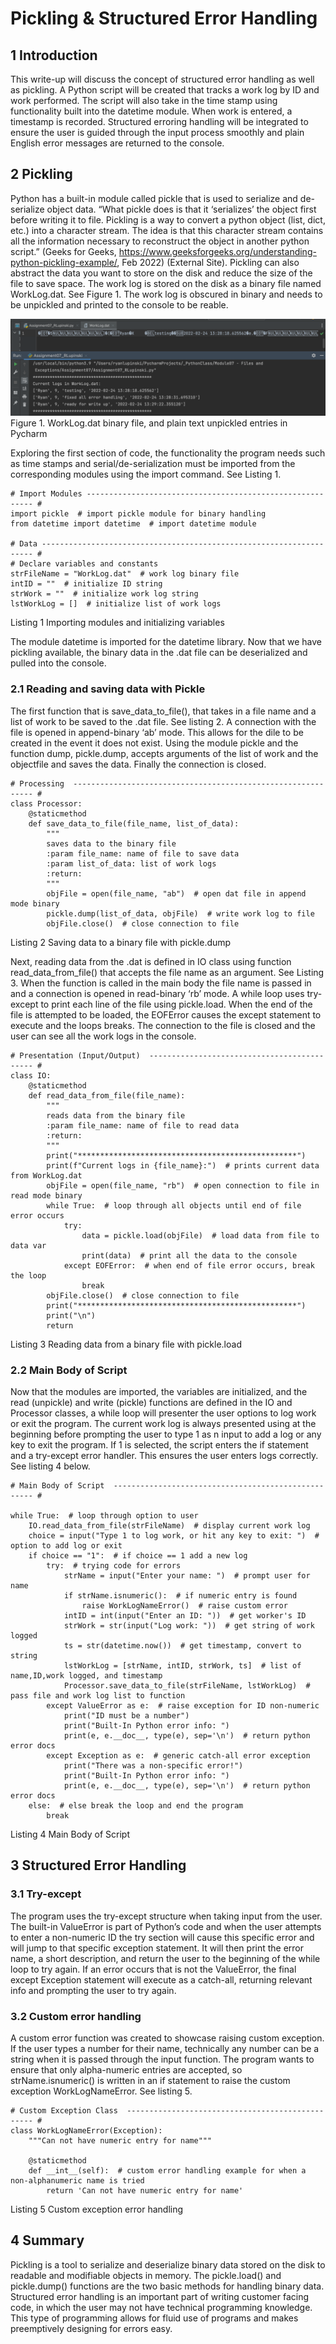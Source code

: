 # Pickling & Structured Error Handling

## 1	Introduction
This write-up will discuss the concept of structured error handling as well as pickling. A Python script will be created that tracks a work log by ID and work performed. The script will also take in the time stamp using functionality built into the datetime module. When work is entered, a timestamp is recorded. Structured erroring handling will be integrated to ensure the user is guided through the input process smoothly and plain English error messages are returned to the console.

## 2	Pickling
Python has a built-in module called pickle that is used to serialize and de-serialize object data. “What pickle does is that it ‘serializes’ the object first before writing it to file. Pickling is a way to convert a python object (list, dict, etc.) into a character stream. The idea is that this character stream contains all the information necessary to reconstruct the object in another python script.” (Geeks for Geeks, https://www.geeksforgeeks.org/understanding-python-pickling-example/, Feb 2022) (External Site). Pickling can also abstract the data you want to store on the disk and reduce the size of the file to save space. The work log is stored on the disk as a binary file named WorkLog.dat. See Figure 1. The work log is obscured in binary and needs to be unpickled and printed to the console to be reable.

![Figure 1](https://github.com/ryanlupinski/IntroToProg-Python-Mod07/blob/main/doc/Screen%20Shot%202022-02-25%20at%208.21.21%20AM.png?raw=true)
Figure 1. WorkLog.dat binary file, and plain text unpickled entries in Pycharm

Exploring the first section of code, the functionality the program needs such as time stamps and serial/de-serialization must be imported from the corresponding modules using the import command. See Listing 1.
```
# Import Modules ---------------------------------------------------------- #
import pickle  # import pickle module for binary handling
from datetime import datetime  # import datetime module

# Data -------------------------------------------------------------------- #
# Declare variables and constants
strFileName = "WorkLog.dat"  # work log binary file
intID = ""  # initialize ID string
strWork = ""  # initialize work log string
lstWorkLog = []  # initialize list of work logs
```
Listing 1 Importing modules and initializing variables


The module datetime is imported for the datetime library. Now that we have pickling available, the binary data in the .dat file can be deserialized and pulled into the console. 

### 2.1	Reading and saving data with Pickle
The first function that is save_data_to_file(), that takes in a file name and a list of work to be saved to the .dat file. See listing 2. A connection with the file is opened in append-binary ‘ab’ mode. This allows for the dile to be created in the event it does not exist. Using the module pickle and the function dump, pickle.dump, accepts arguments of the list of work and the objectfile and saves the data. Finally the connection is closed.
```
# Processing  ------------------------------------------------------------- #
class Processor:
    @staticmethod
    def save_data_to_file(file_name, list_of_data):
        """
        saves data to the binary file
        :param file_name: name of file to save data
        :param list_of_data: list of work logs
        :return:
        """
        objFile = open(file_name, "ab")  # open dat file in append mode binary
        pickle.dump(list_of_data, objFile)  # write work log to file
        objFile.close()  # close connection to file
```
Listing 2 Saving data to a binary file with pickle.dump

Next, reading data from the .dat is defined in IO class using function read_data_from_file() that accepts the file name as an argument. See Listing 3. When the function is called in the main body the file name is passed in and a connection is opened in read-binary ‘rb’ mode. A while loop uses try-except to print each line of the file using pickle.load. When the end of the file is attempted to be loaded, the EOFError causes the except statement to execute and the loops breaks. The connection to the file is closed and the user can see all the work logs in the console.
```
# Presentation (Input/Output)  -------------------------------------------- #
class IO:
    @staticmethod
    def read_data_from_file(file_name):
        """
        reads data from the binary file
        :param file_name: name of file to read data
        :return:
        """
        print("*************************************************")
        print(f"Current logs in {file_name}:")  # prints current data from WorkLog.dat
        objFile = open(file_name, "rb")  # open connection to file in read mode binary
        while True:  # loop through all objects until end of file error occurs
            try:
                data = pickle.load(objFile)  # load data from file to data var
                print(data)  # print all the data to the console
            except EOFError:  # when end of file error occurs, break the loop
                break
        objFile.close()  # close connection to file
        print("*************************************************")
        print("\n")
        return
```        
Listing 3 Reading data from a binary file with pickle.load

### 2.2	Main Body of Script
Now that the modules are imported, the variables are initialized, and the read (unpickle) and write (pickle) functions are defined in the IO and Processor classes, a while loop will presenter the user options to log work or exit the program. The current work log is always presented using at the beginning before prompting the user to type 1 as n input to add a log or any key to exit the program. If 1 is selected, the script enters the if statement and a try-except error handler. This ensures the user enters logs correctly. See listing 4 below.
```
# Main Body of Script  ---------------------------------------------------- #

while True:  # loop through option to user
    IO.read_data_from_file(strFileName)  # display current work log
    choice = input("Type 1 to log work, or hit any key to exit: ")  # option to add log or exit
    if choice == "1":  # if choice == 1 add a new log
        try:  # trying code for errors
            strName = input("Enter your name: ")  # prompt user for name
            if strName.isnumeric():  # if numeric entry is found
                raise WorkLogNameError()  # raise custom error
            intID = int(input("Enter an ID: "))  # get worker's ID
            strWork = str(input("Log work: "))  # get string of work logged
            ts = str(datetime.now())  # get timestamp, convert to string
            lstWorkLog = [strName, intID, strWork, ts]  # list of name,ID,work logged, and timestamp
            Processor.save_data_to_file(strFileName, lstWorkLog)  # pass file and work log list to function
        except ValueError as e:  # raise exception for ID non-numeric
            print("ID must be a number")
            print("Built-In Python error info: ")
            print(e, e.__doc__, type(e), sep='\n')  # return python error docs
        except Exception as e:  # generic catch-all error exception
            print("There was a non-specific error!")
            print("Built-In Python error info: ")
            print(e, e.__doc__, type(e), sep='\n')  # return python error docs
    else:  # else break the loop and end the program
        break
```        
Listing 4 Main Body of Script
## 3	Structured Error Handling
### 3.1	Try-except
The program uses the try-except structure when taking input from the user. The built-in ValueError is part of Python’s code and when the user attempts to enter a non-numeric ID the try section will cause this specific error and will jump to that specific exception statement. It will then print the error name, a short description, and return the user to the beginning of the while loop to try again. If an error occurs that is not the ValueError, the final except Exception statement will execute as a catch-all, returning relevant info and prompting the user to try again.
### 3.2	Custom error handling
A custom error function was created to showcase raising custom exception. If the user types a number for their name, technically any number can be a string when it is passed through the input function. The program wants to ensure that only alpha-numeric entries are accepted, so strName.isnumeric() is written in an if statement to raise the custom exception WorkLogNameError. See listing 5. 
```
# Custom Exception Class  ------------------------------------------------- #
class WorkLogNameError(Exception):
    """Can not have numeric entry for name"""

    @staticmethod
    def __int__(self):  # custom error handling example for when a non-alphanumeric name is tried
        return 'Can not have numeric entry for name'
```
Listing 5 Custom exception error handling

## 4	Summary
Pickling is a tool to serialize and deserialize binary data stored on the disk to readable and modifiable objects in memory. The pickle.load() and pickle.dump() functions are the two basic methods for handling binary data. Structured error handling is an important part of writing customer facing code, in which the user may not have technical programming knowledge. This type of programming allows for fluid use of programs and makes preemptively designing for errors easy.
